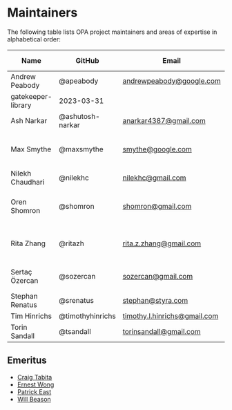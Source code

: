 # Maintainers

The following table lists OPA project maintainers and areas of expertise in alphabetical order:

| Name | GitHub | Email | Organization | Repositories/Area of Expertise | Added/Renewed On |
| --- | --- | --- | --- | --- | --- |
| Andrew Peabody | @apeabody | andrewpeabody@google.com | Google |
gatekeeper-library | 2023-03-31 |
| Ash Narkar | @ashutosh-narkar | anarkar4387@gmail.com | Styra | opa, opa-envoy-plugin | 2023-03-31 |
| Max Smythe | @maxsmythe | smythe@google.com | Google | frameworks/constraints, gatekeeper, gatekeeper-library, cert-controller | 2023-03-31 |
| Nilekh Chaudhari | @nilekhc | nilekhc@gmail.com | Microsoft | gatekeeper-library | 2023-03-31 |
| Oren Shomron | @shomron | shomron@gmail.com | VMware | frameworks/constraints, gatekeeper, gatekeeper-library, cert-controller | 2020-11-13 |
| Rita Zhang | @ritazh | rita.z.zhang@gmail.com | Microsoft | frameworks/constraints, gatekeeper, gatekeeper-library, cert-controller | 2023-03-31 |
| Sertaç Özercan | @sozercan | sozercan@gmail.com | Microsoft | gatekeeper, gatekeeper-library, cert-controller | 2023-03-31 |
| Stephan Renatus | @srenatus | stephan@styra.com | Styra | opa | 2023-03-31 |
| Tim Hinrichs | @timothyhinrichs | timothy.l.hinrichs@gmail.com | Styra | all repositories | 2023-03-31 |
| Torin Sandall | @tsandall | torinsandall@gmail.com | Styra | all repositories | 2023-03-31 |

## Emeritus

* [Craig Tabita](https://github.com/ctab)
* [Ernest Wong](https://github.com/chewong)
* [Patrick East](https://github.com/patrick-east)
* [Will Beason](https://github.com/willbeason)
